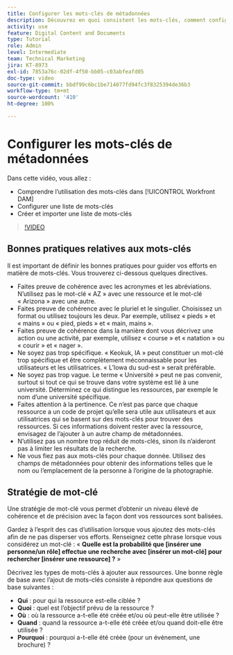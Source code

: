 ```yaml
---
title: Configurer les mots-clés de métadonnées
description: Découvrez en quoi consistent les mots-clés, comment configurer une liste de mots-clés et comment créer et importer une liste de mots-clés dans [!UICONTROL Workfront DAM].
activity: use
feature: Digital Content and Documents
type: Tutorial
role: Admin
level: Intermediate
team: Technical Marketing
jira: KT-8973
exl-id: 7853a76c-02df-4f50-bb05-c03abfeafd05
doc-type: video
source-git-commit: bbdf99c6bc1be714077fd94fc3f8325394de36b3
workflow-type: tm+mt
source-wordcount: '410'
ht-degree: 100%

---
```


# Configurer les mots-clés de métadonnées

Dans cette vidéo, vous allez :

* Comprendre l’utilisation des mots-clés dans [!UICONTROL Workfront DAM]
* Configurer une liste de mots-clés
* Créer et importer une liste de mots-clés

>[!VIDEO](https://video.tv.adobe.com/v/3419508/?quality=12&learn=on&enablevpops=1&captions=fre_fr)

## Bonnes pratiques relatives aux mots-clés

Il est important de définir les bonnes pratiques pour guider vos efforts en matière de mots-clés. Vous trouverez ci-dessous quelques directives.

* Faites preuve de cohérence avec les acronymes et les abréviations. N’utilisez pas le mot-clé « AZ » avec une ressource et le mot-clé « Arizona » avec une autre.
* Faites preuve de cohérence avec le pluriel et le singulier. Choisissez un format ou utilisez toujours les deux. Par exemple, utilisez « pieds » et « mains » ou « pied, pieds » et « main, mains ».
* Faites preuve de cohérence dans la manière dont vous décrivez une action ou une activité, par exemple, utilisez « course » et « natation » ou « courir » et « nager ».
* Ne soyez pas trop spécifique. « Keokuk, IA » peut constituer un mot-clé trop spécifique et être complètement méconnaissable pour les utilisateurs et les utilisatrices. « L’Iowa du sud-est » serait préférable.
* Ne soyez pas trop vague. Le terme « Université » peut ne pas convenir, surtout si tout ce qui se trouve dans votre système est lié à une université. Déterminez ce qui distingue les ressources, par exemple le nom d’une université spécifique.
* Faites attention à la pertinence. Ce n’est pas parce que chaque ressource a un code de projet qu’elle sera utile aux utilisateurs et aux utilisatrices qui se basent sur des mots-clés pour trouver des ressources. Si ces informations doivent rester avec la ressource, envisagez de l’ajouter à un autre champ de métadonnées.
* N’utilisez pas un nombre trop réduit de mots-clés, sinon ils n’aideront pas à limiter les résultats de la recherche.
* Ne vous fiez pas aux mots-clés pour chaque donnée. Utilisez des champs de métadonnées pour obtenir des informations telles que le nom ou l’emplacement de la personne à l’origine de la photographie.

## Stratégie de mot-clé

Une stratégie de mot-clé vous permet d’obtenir un niveau élevé de cohérence et de précision avec la façon dont vos ressources sont balisées.

Gardez à l’esprit des cas d’utilisation lorsque vous ajoutez des mots-clés afin de ne pas disperser vos efforts. Renseignez cette phrase lorsque vous considérez un mot-clé : « **Quelle est la probabilité que [insérer une personne/un rôle] effectue une recherche avec [insérer un mot-clé] pour rechercher [insérer une ressource] ?** »

Décrivez les types de mots-clés à ajouter aux ressources. Une bonne règle de base avec l’ajout de mots-clés consiste à répondre aux questions de base suivantes :

* **Qui** : pour qui la ressource est-elle ciblée ?
* **Quoi** : quel est l’objectif prévu de la ressource ?
* **Où** : où la ressource a-t-elle été créée et/ou où peut-elle être utilisée ?
* **Quand** : quand la ressource a-t-elle été créée et/ou quand doit-elle être utilisée ?
* **Pourquoi** : pourquoi a-t-elle été créée (pour un événement, une brochure) ?
